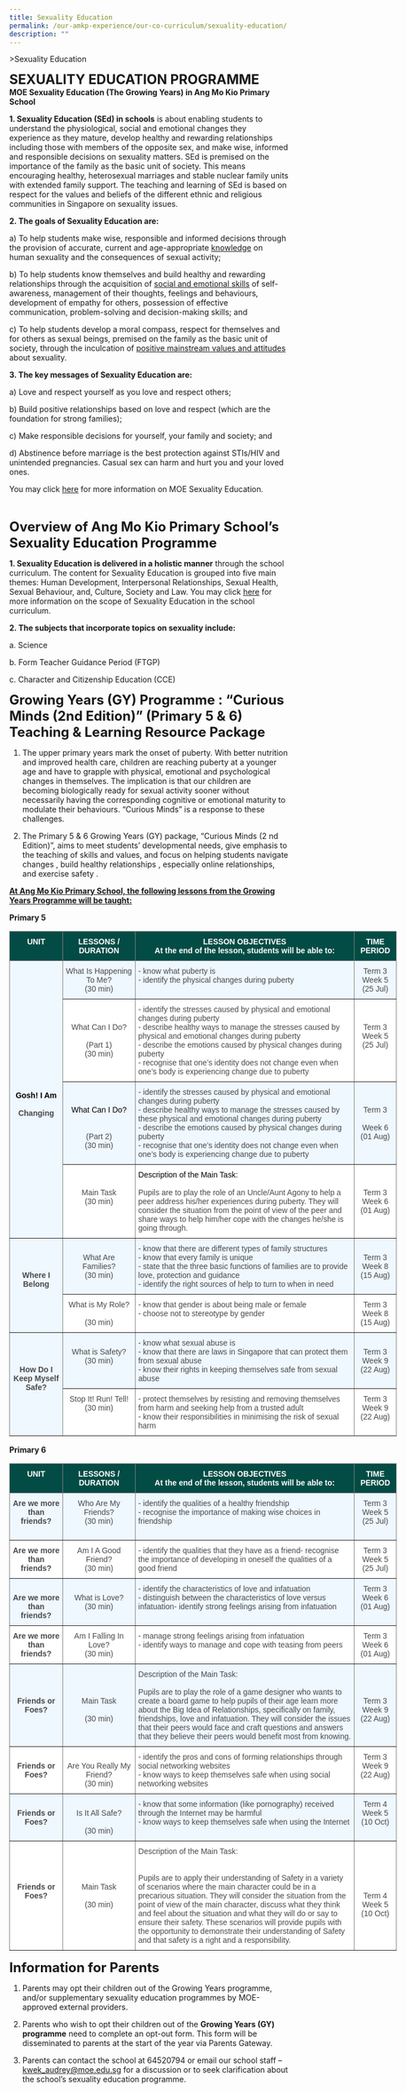 ```yaml
---
title: Sexuality Education
permalink: /our-amkp-experience/our-co-curriculum/sexuality-education/
description: ""
---
```

&gt;Sexuality Education

**<font size="5">SEXUALITY EDUCATION PROGRAMME</font>** <br>
**MOE Sexuality Education (The Growing Years) in Ang Mo Kio Primary School**



**1. Sexuality Education (SEd) in schools** is about enabling students to understand the physiological, social and emotional changes they experience as they mature, develop healthy and rewarding relationships including those with members of the opposite sex, and make wise, informed and responsible decisions on sexuality matters. SEd is premised on the importance of the family as the basic unit of society. This means encouraging healthy, heterosexual marriages and stable nuclear family units with extended family support. The teaching and learning of SEd is based on respect for the values and beliefs of the different ethnic and religious communities in Singapore on sexuality issues.

**2. The goals of Sexuality Education are:**

a)  To help students make wise, responsible and informed decisions through the provision of accurate, current and age-appropriate <u>knowledge</u> on human sexuality and the consequences of sexual activity;

b)  To help students know themselves and build healthy and rewarding relationships through the acquisition of <u>social and emotional skills</u> of self-awareness, management of their thoughts, feelings and behaviours, development of empathy for others, possession of effective communication, problem-solving and decision-making skills; and

c)  To help students develop a moral compass, respect for themselves and for others as sexual beings, premised on the family as the basic unit of society, through the inculcation of <u>positive mainstream values and attitudes</u> about sexuality.

**3. The key messages of Sexuality Education are:**

a) Love and respect yourself as you love and respect others;

b) Build positive relationships based on love and respect (which are the foundation for strong families);

c) Make responsible decisions for yourself, your family and society; and

d) Abstinence before marriage is the best protection against STIs/HIV and unintended pregnancies. Casual sex can harm and hurt you and your loved ones.

You may click [here](https://www.moe.gov.sg/page%20not%20found?item=%2feducation%2fprogrammes%2fsocial-and-emotional-learning%2fsexuality-education&amp;user=extranet%5cAnonymous&amp;site=moe-website) for more information on MOE Sexuality Education. 

<br>

**<font size="5">Overview of Ang Mo Kio Primary School’s Sexuality Education Programme</font>**


**1. Sexuality Education is delivered in a holistic manner** through the school curriculum. The content for Sexuality Education is grouped into five main themes: Human Development, Interpersonal Relationships, Sexual Health, Sexual Behaviour, and, Culture, Society and Law. You may click [here](https://www.moe.gov.sg/page%20not%20found?item=%2feducation%2fprogrammes%2fsocial-and-emotional-learning%2fsexuality-education&amp;user=extranet%5cAnonymous&amp;site=moe-website) for more information on the scope of Sexuality Education in the school curriculum. 


**2.  The subjects that incorporate topics on sexuality include:**

a.     Science

b.     Form Teacher Guidance Period (FTGP)

c.      Character and Citizenship Education (CCE)




**<font size="5">Growing Years (GY) Programme : “Curious Minds (2nd Edition)” (Primary 5 &amp; 6) Teaching &amp; Learning Resource Package</font>**


1.  The upper primary years mark the onset of puberty. With better nutrition and improved health care, children are reaching puberty at a younger age and have to grapple with physical, emotional and psychological changes in themselves. The implication is that our children are becoming biologically ready for sexual activity sooner without necessarily having the corresponding cognitive or emotional maturity to modulate their behaviours. “Curious Minds” is a response to these challenges.

2.  The Primary 5 &amp; 6 Growing Years (GY) package, “Curious Minds (2 nd Edition)”, aims to meet students’ developmental needs, give emphasis to the teaching of skills and values, and focus on helping students navigate changes , build healthy relationships , especially online relationships, and exercise safety . 

**<u>At Ang Mo Kio Primary School, the following lessons from the Growing Years Programme will be taught:</u>** 

**Primary 5**
<style type="text/css">
.tg  {border-collapse:collapse;border-spacing:0;}
.tg td{border-color:black;border-style:solid;border-width:1px;font-family:Arial, sans-serif;font-size:14px;
  overflow:hidden;padding:10px 5px;word-break:normal;}
.tg th{border-color:black;border-style:solid;border-width:1px;font-family:Arial, sans-serif;font-size:14px;
  font-weight:normal;overflow:hidden;padding:10px 5px;word-break:normal;}
.tg .tg-bvad{background-color:#EFF7FF;border-color:inherit;color:#484848;text-align:center;vertical-align:top}
.tg .tg-t18x{background-color:#FFF;border-color:inherit;color:#484848;text-align:center;vertical-align:top}
.tg .tg-acgv{background-color:#FFF;border-color:inherit;color:#484848;text-align:left;vertical-align:top}
.tg .tg-pxye{background-color:#024C45;border-color:inherit;color:#FFF;font-weight:bold;text-align:center;vertical-align:top}
.tg .tg-g57u{background-color:#EFF7FF;border-color:inherit;color:#484848;font-weight:bold;text-align:center;vertical-align:top}
.tg .tg-a2ml{background-color:#EFF7FF;border-color:inherit;color:#484848;text-align:left;vertical-align:top}
</style>
<table class="tg" style="undefined;table-layout: fixed; width: 699px">
<colgroup>
<col style="width: 96px">
<col style="width: 131px">
<col style="width: 396px">
<col style="width: 76px">
</colgroup>
<thead>
  <tr>
    <th class="tg-pxye"><span style="font-weight:bold;font-style:inherit;color:#FFF;background-color:#024C45">UNIT</span><br><br></th>
    <th class="tg-pxye"><span style="font-weight:bold;font-style:inherit;color:#FFF;background-color:#024C45">LESSONS / DURATION</span></th>
    <th class="tg-pxye"><span style="font-weight:bold;font-style:inherit;color:#FFF;background-color:#024C45">LESSON OBJECTIVES</span><br><span style="font-weight:bold;font-style:inherit;color:#FFF;background-color:#024C45">At the end of the lesson, students will be able to:</span></th>
    <th class="tg-pxye"><span style="font-weight:bold;font-style:inherit;color:#FFF;background-color:#024C45">TIME PERIOD</span></th>
  </tr>
</thead>
<tbody>
  <tr>
    <td class="tg-g57u" rowspan="4"><br><br><br><br><br><br><br><br><br><br><br><br><br><br><span style="font-weight:bold;font-style:inherit;color:#000">Gosh! I Am</span><br><br><span style="font-weight:bold;font-style:inherit;color:#484848;background-color:#EFF7FF">Changing</span></td>
    <td class="tg-bvad"><span style="font-weight:inherit;font-style:inherit;color:#484848;background-color:#EFF7FF">What Is Happening To Me?</span><br><span style="font-weight:inherit;font-style:inherit;color:#484848;background-color:#EFF7FF">(30 min)</span></td>
    <td class="tg-a2ml"><span style="font-weight:inherit;font-style:inherit;background-color:#EFF7FF">- know what puberty is</span><br><span style="font-weight:inherit;font-style:inherit;background-color:#EFF7FF">- identify the physical changes during puberty</span></td>
    <td class="tg-bvad"><span style="font-weight:inherit;font-style:inherit;background-color:#EFF7FF">Term 3</span><br><span style="font-weight:inherit;font-style:inherit;background-color:#EFF7FF">Week 5</span><br><span style="font-weight:inherit;font-style:inherit;background-color:#EFF7FF">(25 Jul)</span></td>
  </tr>
  <tr>
    <td class="tg-t18x"><br><br><span style="font-weight:inherit;font-style:inherit;color:#484848;background-color:#FFF">What Can I Do?</span><br><br><span style="font-weight:inherit;font-style:inherit;color:#484848;background-color:#FFF">(Part 1)</span><br><span style="font-weight:inherit;font-style:inherit;color:#484848;background-color:#FFF">(30 min)</span></td>
    <td class="tg-acgv"><span style="font-weight:inherit;font-style:inherit;background-color:#FFF">- identify the stresses caused by physical and emotional changes during puberty</span><br><span style="font-weight:inherit;font-style:inherit;background-color:#FFF">- describe healthy ways to manage the stresses caused by physical and emotional changes during puberty</span><br><span style="font-weight:inherit;font-style:inherit;background-color:#FFF">- describe the emotions caused by physical changes during puberty</span><br><span style="font-weight:inherit;font-style:inherit;background-color:#FFF">- recognise that one’s identity does not change even when one’s body is experiencing change due to puberty</span></td>
    <td class="tg-t18x"><br><br><span style="font-weight:inherit;font-style:inherit;background-color:#FFF">Term 3</span><br><span style="font-weight:inherit;font-style:inherit;background-color:#FFF">Week 5</span><br><span style="font-weight:inherit;font-style:inherit;background-color:#FFF">(25 Jul)</span></td>
  </tr>
  <tr>
    <td class="tg-bvad"><br><br><span style="font-style:inherit;color:#000">What Can I Do?</span><br><br><br><span style="font-weight:inherit;font-style:inherit;color:#484848;background-color:#EFF7FF">(Part 2)</span><br><span style="font-weight:inherit;font-style:inherit;color:#484848;background-color:#EFF7FF">(30 min)</span></td>
    <td class="tg-a2ml"><span style="font-weight:inherit;font-style:inherit;background-color:#EFF7FF">- identify the stresses caused by physical and emotional changes during puberty</span><br><span style="font-weight:inherit;font-style:inherit;background-color:#EFF7FF">- describe healthy ways to manage the stresses caused by these physical and emotional changes during puberty</span><br><span style="font-weight:inherit;font-style:inherit;background-color:#EFF7FF">- describe the emotions caused by physical changes during puberty</span><br><span style="font-weight:inherit;font-style:inherit;background-color:#EFF7FF">- recognise that one’s identity does not change even when one’s body is experiencing change due to puberty</span></td>
    <td class="tg-bvad"><br><br><span style="font-weight:inherit;font-style:inherit;background-color:#EFF7FF">Term 3</span><br><br><span style="font-weight:inherit;font-style:inherit;background-color:#EFF7FF">Week 6</span><br><span style="font-weight:inherit;font-style:inherit;background-color:#EFF7FF">(01 Aug)</span></td>
  </tr>
  <tr>
    <td class="tg-t18x"><br><br><span style="font-weight:inherit;font-style:inherit;color:#484848;background-color:#FFF">Main Task</span><br><span style="font-weight:inherit;font-style:inherit;color:#484848;background-color:#FFF">(30 min)</span></td>
    <td class="tg-acgv"><span style="font-weight:400;font-style:inherit;color:#000">Description of the Main Task:</span><br><br><span style="font-weight:inherit;font-style:inherit;background-color:#FFF">Pupils are to play the role of an Uncle/Aunt Agony to help a peer address his/her experiences during puberty. They will consider the situation from the point of view of the peer and share ways to help him/her cope with the changes he/she is going through.</span></td>
    <td class="tg-t18x"><br><br><span style="font-weight:inherit;font-style:inherit;background-color:#FFF">Term 3</span><br><span style="font-weight:inherit;font-style:inherit;background-color:#FFF">Week 6</span><br><span style="font-weight:inherit;font-style:inherit;background-color:#FFF">(01 Aug)</span></td>
  </tr>
  <tr>
    <td class="tg-g57u" rowspan="2"><br><br><br><span style="font-weight:bold;font-style:inherit;color:#484848;background-color:#EFF7FF">Where I Belong</span></td>
    <td class="tg-bvad"><br><span style="font-weight:inherit;font-style:inherit;color:#484848;background-color:#EFF7FF">What Are Families?</span><br><span style="font-weight:inherit;font-style:inherit;color:#484848;background-color:#EFF7FF">(30 min)</span></td>
    <td class="tg-a2ml"><span style="font-weight:inherit;font-style:inherit;background-color:#EFF7FF">- know that there are different types of family structures</span><br><span style="font-weight:inherit;font-style:inherit;background-color:#EFF7FF">- know that every family is unique</span><br><span style="font-weight:inherit;font-style:inherit;background-color:#EFF7FF">- state that the three basic functions of families are to provide love, protection and guidance</span><br><span style="font-weight:inherit;font-style:inherit;background-color:#EFF7FF">- identify the right sources of help to turn to when in need</span></td>
    <td class="tg-bvad"><br><span style="font-weight:inherit;font-style:inherit;background-color:#EFF7FF">Term 3</span><br><span style="font-weight:inherit;font-style:inherit;background-color:#EFF7FF">Week 8</span><br><span style="font-weight:inherit;font-style:inherit;background-color:#EFF7FF">(15 Aug)</span></td>
  </tr>
  <tr>
    <td class="tg-t18x"><span style="font-weight:inherit;font-style:inherit;color:#484848;background-color:#FFF">What is My Role?</span><br><br><span style="font-weight:inherit;font-style:inherit;color:#484848;background-color:#FFF">(30 min)</span></td>
    <td class="tg-acgv"><span style="font-weight:inherit;font-style:inherit;background-color:#FFF">- know that gender is about being male or female</span><br><span style="font-weight:inherit;font-style:inherit;background-color:#FFF">- choose not to stereotype by gender</span></td>
    <td class="tg-t18x"><span style="font-weight:inherit;font-style:inherit;background-color:#FFF">Term 3</span><br><span style="font-weight:inherit;font-style:inherit;background-color:#FFF">Week 8</span><br><span style="font-weight:inherit;font-style:inherit;background-color:#FFF">(15 Aug)</span></td>
  </tr>
  <tr>
    <td class="tg-g57u" rowspan="2"><br><br><br><span style="font-weight:bold;font-style:inherit;color:#484848;background-color:#EFF7FF">How Do I Keep Myself Safe?</span></td>
    <td class="tg-bvad"><br><span style="font-weight:inherit;font-style:inherit;color:#484848;background-color:#EFF7FF">What is Safety?</span><br><span style="font-weight:inherit;font-style:inherit;color:#484848;background-color:#EFF7FF">(30 min)</span></td>
    <td class="tg-a2ml"><span style="font-weight:inherit;font-style:inherit;background-color:#EFF7FF">- know what sexual abuse is</span><br><span style="font-weight:inherit;font-style:inherit;background-color:#EFF7FF">- know that there are laws in Singapore that can protect them from sexual abuse</span><br><span style="font-weight:inherit;font-style:inherit;background-color:#EFF7FF">- know their rights in keeping themselves safe from sexual abuse</span></td>
    <td class="tg-bvad"><br><span style="font-weight:inherit;font-style:inherit;background-color:#EFF7FF">Term 3</span><br><span style="font-weight:inherit;font-style:inherit;background-color:#EFF7FF">Week 9</span><br><span style="font-weight:inherit;font-style:inherit;background-color:#EFF7FF">(22 Aug)</span></td>
  </tr>
  <tr>
    <td class="tg-t18x"><span style="font-weight:inherit;font-style:inherit;background-color:#FFF">Stop It! Run! Tell!</span><br><span style="font-weight:inherit;font-style:inherit;background-color:#FFF">(30 min)</span></td>
    <td class="tg-acgv"><span style="font-weight:inherit;font-style:inherit;background-color:#FFF">- protect themselves by resisting and removing themselves from harm and seeking help from a trusted adult</span><br><span style="font-weight:inherit;font-style:inherit;background-color:#FFF">- know their responsibilities in minimising the risk of sexual harm</span></td>
    <td class="tg-t18x"><span style="font-weight:inherit;font-style:inherit;background-color:#FFF">Term 3</span><br><span style="font-weight:inherit;font-style:inherit;background-color:#FFF">Week 9</span><br><span style="font-weight:inherit;font-style:inherit;background-color:#FFF">(22 Aug)</span></td>
  </tr>
</tbody>
</table>

**Primary 6**
<style type="text/css">
.tg  {border-collapse:collapse;border-spacing:0;}
.tg td{border-color:black;border-style:solid;border-width:1px;font-family:Arial, sans-serif;font-size:14px;
  overflow:hidden;padding:10px 5px;word-break:normal;}
.tg th{border-color:black;border-style:solid;border-width:1px;font-family:Arial, sans-serif;font-size:14px;
  font-weight:normal;overflow:hidden;padding:10px 5px;word-break:normal;}
.tg .tg-8vr4{background-color:#FFF;border-color:inherit;color:#484848;font-weight:bold;text-align:center;vertical-align:top}
.tg .tg-bvad{background-color:#EFF7FF;border-color:inherit;color:#484848;text-align:center;vertical-align:top}
.tg .tg-t18x{background-color:#FFF;border-color:inherit;color:#484848;text-align:center;vertical-align:top}
.tg .tg-acgv{background-color:#FFF;border-color:inherit;color:#484848;text-align:left;vertical-align:top}
.tg .tg-pxye{background-color:#024C45;border-color:inherit;color:#FFF;font-weight:bold;text-align:center;vertical-align:top}
.tg .tg-g57u{background-color:#EFF7FF;border-color:inherit;color:#484848;font-weight:bold;text-align:center;vertical-align:top}
.tg .tg-a2ml{background-color:#EFF7FF;border-color:inherit;color:#484848;text-align:left;vertical-align:top}
</style>
<table class="tg" style="undefined;table-layout: fixed; width: 699px">
<colgroup>
<col style="width: 96px">
<col style="width: 131px">
<col style="width: 396px">
<col style="width: 76px">
</colgroup>
<thead>
  <tr>
    <th class="tg-pxye"><span style="font-weight:bold;font-style:inherit;color:#FFF;background-color:#024C45">UNIT</span></th>
    <th class="tg-pxye"><span style="font-weight:bold;font-style:inherit;color:#FFF;background-color:#024C45">LESSONS /</span><br><span style="font-weight:bold;font-style:inherit;color:#FFF;background-color:#024C45">DURATION</span></th>
    <th class="tg-pxye"><span style="font-weight:bold;color:#FFF;background-color:#024C45">LESSON OBJECTIVES</span><br><span style="font-weight:bold;color:#FFF;background-color:#024C45">At the end of the lesson, students will be able to:</span></th>
    <th class="tg-pxye"><span style="font-weight:bold;font-style:inherit;color:#FFF;background-color:#024C45">TIME PERIOD</span></th>
  </tr>
</thead>
<tbody>
  <tr>
    <td class="tg-g57u"><span style="font-style:inherit">Are we more than friends?</span><br><br></td>
    <td class="tg-bvad"><span style="font-weight:normal;font-style:inherit">Who Are My Friends?</span><br><span style="font-weight:normal;font-style:inherit">(30 min)</span></td>
    <td class="tg-a2ml"><span style="font-weight:normal;font-style:inherit">- identify the qualities of a healthy friendship</span><br><span style="font-weight:normal;font-style:inherit">- recognise the importance of making wise choices in friendship</span><br></td>
    <td class="tg-bvad"><span style="background-color:#EFF7FF">Term 3 Week 5</span><br><span style="font-weight:normal;font-style:inherit">(25 Jul)</span></td>
  </tr>
  <tr>
    <td class="tg-8vr4"><span style="font-weight:bold;font-style:inherit">Are we more than friends?</span><br></td>
    <td class="tg-t18x"><span style="color:#484848;background-color:#FFF">Am I A Good Friend?</span><br><span style="font-weight:normal;font-style:inherit">(30 min)</span></td>
    <td class="tg-acgv"><span style="background-color:#FFF">- identify the qualities that they have as a friend</span><span style="font-weight:normal;font-style:inherit">- recognise the importance of developing in oneself the qualities of a good friend</span><br></td>
    <td class="tg-t18x"><span style="background-color:#FFF">Term 3</span><br><span style="background-color:#FFF">Week 5</span><br><span style="font-weight:normal;font-style:inherit">(25 Jul)</span></td>
  </tr>
  <tr>
    <td class="tg-g57u"><br><span style="font-weight:bold;font-style:inherit">Are we more than friends?</span><br></td>
    <td class="tg-bvad"><br><span style="font-weight:normal;font-style:inherit">What is Love?</span><br><span style="font-weight:normal;font-style:inherit">(30 min)</span></td>
    <td class="tg-a2ml"><span style="background-color:#EFF7FF">-</span> <span style="font-weight:normal;font-style:inherit">identify the characteristics of love and infatuation</span><br><span style="background-color:#EFF7FF">- distinguish between the characteristics of love versus infatuation</span><span style="font-weight:normal;font-style:inherit">- identify strong feelings arising from infatuation</span></td>
    <td class="tg-bvad"><span style="font-weight:normal;font-style:inherit">Term 3</span><br><span style="font-weight:normal;font-style:inherit">Week 6</span><br><span style="font-weight:normal;font-style:inherit">(01 Aug)</span></td>
  </tr>
  <tr>
    <td class="tg-8vr4"><span style="font-weight:bold;font-style:inherit">Are we more than friends?</span></td>
    <td class="tg-t18x"><span style="font-weight:normal;font-style:inherit">Am I Falling In Love?</span><br><span style="font-weight:normal;font-style:inherit">(30 min)</span></td>
    <td class="tg-acgv"><span style="font-weight:normal;font-style:inherit">- manage strong feelings arising from infatuation</span><br><span style="font-weight:normal;font-style:inherit">- identify ways to manage and cope with teasing from peers</span></td>
    <td class="tg-t18x"><span style="background-color:#FFF">Term 3</span><br><span style="background-color:#FFF">Week 6</span><br><span style="font-weight:normal;font-style:inherit">(01 Aug)</span></td>
  </tr>
  <tr>
    <td class="tg-g57u"><br><br><br><span style="font-style:inherit">Friends or Foes?</span><br><br></td>
    <td class="tg-bvad"><br><br><br><span style="font-style:inherit">Main Task</span><br><br><span style="font-weight:normal;font-style:inherit">(30 min)</span></td>
    <td class="tg-a2ml"><span style="font-weight:normal;font-style:inherit">Description of the Main Task:</span><br><br><span style="font-weight:normal;font-style:inherit">Pupils are to play the role of a game designer who wants to create a board game to help pupils of their age learn more about the Big Idea of Relationships, specifically on family, friendships, love and infatuation. They will consider the issues that their peers would face and craft questions and answers that they believe their peers would benefit most from knowing.</span><br></td>
    <td class="tg-bvad"><br><br><br><span style="font-weight:normal;font-style:inherit">Term 3</span><br><span style="font-weight:normal;font-style:inherit">Week 9</span><br><span style="font-weight:normal;font-style:inherit">(22 Aug)</span></td>
  </tr>
  <tr>
    <td class="tg-8vr4"><br><span style="font-style:inherit">Friends or Foes?</span><br><br></td>
    <td class="tg-t18x"><br><span style="font-weight:normal;font-style:inherit">Are You Really My Friend?</span><br><span style="font-weight:normal;font-style:inherit">(30 min)</span></td>
    <td class="tg-acgv"><span style="font-weight:normal;font-style:inherit">- identify the pros and cons of forming relationships through social networking websites</span><br><span style="font-weight:normal;font-style:inherit">- know ways to keep themselves safe when using social networking websites</span><br></td>
    <td class="tg-t18x"><span style="background-color:#FFF">Term 3 Week 9</span><br><span style="font-weight:normal;font-style:inherit">(22 Aug)</span></td>
  </tr>
  <tr>
    <td class="tg-g57u"><br><span style="background-color:#EFF7FF">Friends or Foes?</span><br><br></td>
    <td class="tg-bvad"><br><span style="color:#484848;background-color:#EFF7FF">Is It All Safe?</span><br><br><span style="color:#484848;background-color:#EFF7FF">(30 min)</span></td>
    <td class="tg-a2ml"><span style="font-weight:normal;font-style:inherit">- know that some information (like pornography) received through the Internet may be harmful</span><br><span style="font-weight:normal;font-style:inherit">- know ways to keep themselves safe when using the Internet</span><br></td>
    <td class="tg-bvad"><span style="font-weight:normal;font-style:inherit">Term 4</span><br><span style="font-weight:normal;font-style:inherit">Week 5</span><br><span style="font-weight:normal;font-style:inherit">(10 Oct)</span></td>
  </tr>
  <tr>
    <td class="tg-8vr4"><br><br><br><br><span style="font-weight:bold;font-style:inherit">Friends or Foes?</span></td>
    <td class="tg-t18x"><br><br><br><br><span style="font-style:inherit">Main Task</span><br><br><span style="font-weight:normal;font-style:inherit">(30 min)</span></td>
    <td class="tg-acgv"><span style="font-weight:normal;font-style:inherit">Description of the Main Task:</span><br><br><br><span style="font-weight:normal;font-style:inherit">Pupils are to apply their understanding of Safety in a variety of scenarios where the main character could be in a precarious situation. They will consider the situation from the point of view of the main character, discuss what they think and feel about the situation and what they will do or say to ensure their safety. These scenarios will provide pupils with the opportunity to demonstrate their understanding of Safety and that safety is a right and a responsibility.</span><br></td>
    <td class="tg-t18x"><br><br><br><br><br><span style="font-weight:normal;font-style:inherit">Term 4</span><br><span style="font-weight:normal;font-style:inherit">Week 5</span><br><span style="font-weight:normal;font-style:inherit">(10 Oct)</span></td>
  </tr>
</tbody>
</table>


**<font size="5">Information for Parents</font>**


1.  Parents may opt their children out of the Growing Years programme, and/or supplementary sexuality education programmes by MOE-approved external providers. 


2. Parents who wish to opt their children out of the **Growing Years (GY) programme** need to complete an opt-out form. This form will be disseminated to parents at the start of the year via Parents Gateway.



3. Parents can contact the school at 64520794 or email our school staff – 
<a href="mailto:kwek_audrey@moe.edu.sg">kwek_audrey@moe.edu.sg</a>
for a discussion or to seek clarification about the school’s sexuality education programme.